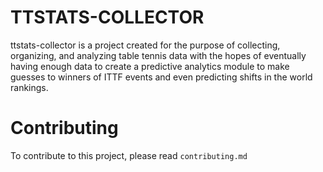 # TTSTATS-COLLECTOR
ttstats-collector is a project created for the purpose of collecting, organizing, and analyzing table tennis data with the hopes of eventually having enough data to create a predictive analytics module to make guesses to winners of ITTF events and even predicting shifts in the world rankings.

# Contributing
To contribute to this project, please read `contributing.md`